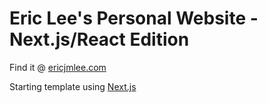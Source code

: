 # Eric Lee's Personal Website - Next.js/React Edition

Find it @ [ericjmlee.com](https://ericjmlee.com)

Starting template using [Next.js](https://nextjs.org)
